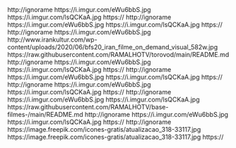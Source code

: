 
<?xml version="1.0" encoding="UTF-8" standalone="yes"?>


<item>
<title>[B][COLOR lime] [/COLOR] [COLOR yellow] SELECIONE UM INTEM ABAIXO  [/COLOR][/B]</title>
<link>http://ignorame</link>
<thumbnail>https://i.imgur.com/eWu6bbS.jpg</thumbnail>
<fanart>https://i.imgur.com/lsQCKaA.jpg</fanart>
<externallink>https://</externallink>
</item>

<item>
<title>[B][COLOR lime] [/COLOR] [COLOR yellow]   [/COLOR][/B]</title>
<link>http://ignorame</link>
<thumbnail>https://i.imgur.com/eWu6bbS.jpg</thumbnail>
<fanart>https://i.imgur.com/lsQCKaA.jpg</fanart>
<externallink>https://</externallink>
</item>



<item>
<title>[B][COLOR lime] [/COLOR] [COLOR yellow]Filmes On Demand[/COLOR][/B]</title>
<link>http://ignorame</link>
<thumbnail>https://i.imgur.com/eWu6bbS.jpg</thumbnail>
<fanart>http://www.irankultur.com/wp-content/uploads/2020/06/bfs20_iran_filme_on_demand_visual_582w.jpg</fanart>
<externallink>https://raw.githubusercontent.com/RAMALHOTV/torovod/main/README.md</externallink>
</item>
 
<item>
<title>[B][COLOR lime] [/COLOR] [COLOR yellow]   [/COLOR][/B]</title>
<link>http://ignorame</link>
<thumbnail>https://i.imgur.com/eWu6bbS.jpg</thumbnail>
<fanart>https://i.imgur.com/lsQCKaA.jpg</fanart>
<externallink>https://</externallink>
</item>


<item>
<title>[B][COLOR lime]MENU DE RETORNO [/COLOR] [COLOR yellow]   [/COLOR][/B]</title>
<link>http://ignorame</link>
<thumbnail>https://i.imgur.com/eWu6bbS.jpg</thumbnail>
<fanart>https://i.imgur.com/lsQCKaA.jpg</fanart>
<externallink>https://</externallink>
</item>

<item>
<title>[B][COLOR lime] [/COLOR] [COLOR yellow]   [/COLOR][/B]</title>
<link>http://ignorame</link>
<thumbnail>https://i.imgur.com/eWu6bbS.jpg</thumbnail>
<fanart>https://i.imgur.com/lsQCKaA.jpg</fanart>
<externallink>https://</externallink>
</item>


<item>
<title>[B][COLOR lime]VOLTAR AO [/COLOR] [COLOR yellow]MENU FILMES [/COLOR][/B]</title>
<link>http://ignorame</link>
<thumbnail>https://i.imgur.com/eWu6bbS.jpg</thumbnail>
<fanart>https://i.imgur.com/lsQCKaA.jpg</fanart>
<externallink>https://raw.githubusercontent.com/RAMALHOTV/base-filmes-/main/README.md</externallink>
</item>

<item>
<title>[B][COLOR lime] [/COLOR] [COLOR yellow]   [/COLOR][/B]</title>
<link>http://ignorame</link>
<thumbnail>https://i.imgur.com/eWu6bbS.jpg</thumbnail>
<fanart>https://i.imgur.com/lsQCKaA.jpg</fanart>
<externallink>https://</externallink>
</item>


<item>
<title>[B][COLOR lime]Upgrade: [/COLOR] [COLOR yellow]Atualização [/COLOR][/B]</title>
<link>http://ignorame</link>
<thumbnail>https://image.freepik.com/icones-gratis/atualizacao_318-33117.jpg</thumbnail>
<fanart>https://image.freepik.com/icones-gratis/atualizacao_318-33117.jpg</fanart>
<externallink>https://</externallink>
</item>




